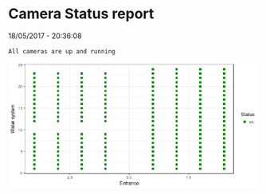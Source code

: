 Camera Status report
================
18/05/2017 - 20:36:08

    All cameras are up and running

![](camreport_files/figure-markdown_github/unnamed-chunk-2-1.png)
